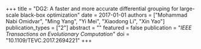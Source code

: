 +++
title = "DG2: A faster and more accurate differential grouping for large-scale black-box optimization"
date = 2017-01-01
authors = ["Mohammad Nabi Omidvar", "Ming Yang", "Yi Mei", "Xiaodong Li", "Xin Yao"]
publication_types = ["2"]
abstract = ""
featured = false
publication = "*IEEE Transactions on Evolutionary Computation*"
doi = "10.1109/TEVC.2017.2694221"
+++

